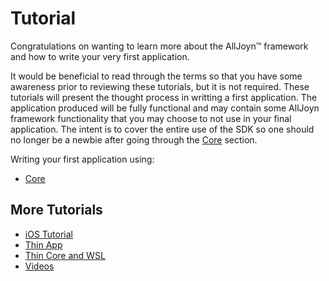 # Tutorial

Congratulations on wanting to learn more about the AllJoyn&trade; framework and how to write your very first application.

It would be beneficial to read through the terms so that you have some awareness prior to reviewing these tutorials, but it is not required.  These tutorials will present the thought process in writting a first application.  The application produced will be fully functional and may contain some AllJoyn framework functionality that you may choose to not use in your final application. The intent is to cover the entire use of the SDK so one should no longer be a newbie after going through the [Core][core] section.

Writing your first application using:

* [Core][core]

<!-- Place holder links
    * [Notification][notification]
    * [Control Panel][controlpanel]
    * [Configuration][config]
    * [Onboarding][onboarding]
-->


## More Tutorials

* [iOS Tutorial][ios]
* [Thin App][thin-app]
* [Thin Core and WSL][thin-wsl]
* [Videos][videos]

[core]: /develop/tutorial/core
[notification]: /develop/tutorial/notification
[controlpanel]: /develop/tutorial/controlpanel
[config]: /develop/tutorial/config
[onboarding]: /develop/tutorial/onboarding

[ios]: /develop/tutorial/ios
[thin-app]: /develop/tutorial/thin-app
[thin-wsl]: /develop/tutorial/thin-core-and-wsl

[videos]: /develop/tutorial/videos
